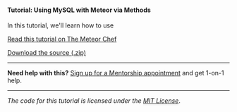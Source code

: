 #### Tutorial: Using MySQL with Meteor via Methods

In this tutorial, we'll learn how to use

[Read this tutorial on The Meteor Chef](https://themeteorchef.com/tutorials/using-mysql-with-meteor-via-methods)  

[Download the source (.zip)](https://github.com/themeteorchef/using-mysql-with-meteor-via-methods/archive/master.zip)

---

**Need help with this?** [Sign up for a Mentorship appointment](https://themeteorchef.com/mentorship?readme=using-mysql-with-meteor-via-methods) and get 1-on-1 help.

---

_The code for this tutorial is licensed under the [MIT License](http://opensource.org/licenses/MIT)_.
